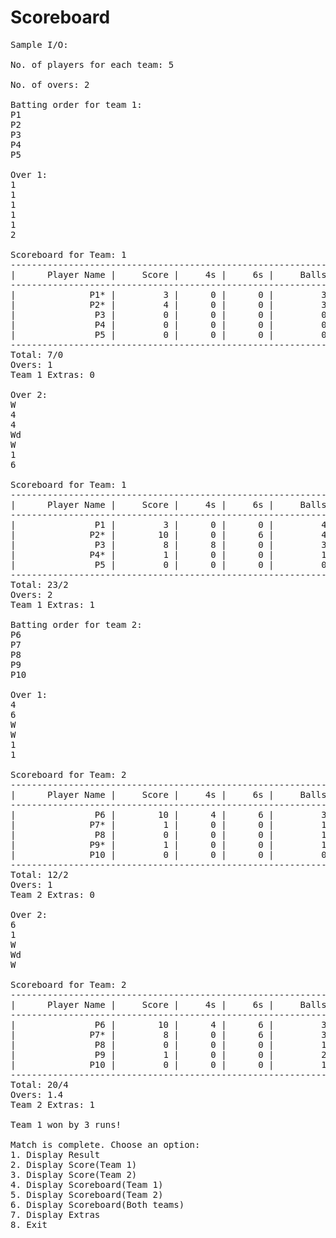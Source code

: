 # Scoreboard
<pre>
Sample I/O:

No. of players for each team: 5

No. of overs: 2

Batting order for team 1: 
P1
P2
P3
P4
P5

Over 1: 
1
1
1
1
1
2

Scoreboard for Team: 1
--------------------------------------------------------------------------
|      Player Name |     Score |     4s |     6s |     Balls |     SR(%) |
--------------------------------------------------------------------------
|              P1* |         3 |      0 |      0 |         3 |       100 |
|              P2* |         4 |      0 |      0 |         3 |       133 |
|               P3 |         0 |      0 |      0 |         0 |        NA |
|               P4 |         0 |      0 |      0 |         0 |        NA |
|               P5 |         0 |      0 |      0 |         0 |        NA |
--------------------------------------------------------------------------
Total: 7/0
Overs: 1
Team 1 Extras: 0

Over 2: 
W
4
4
Wd
W
1
6

Scoreboard for Team: 1
--------------------------------------------------------------------------
|      Player Name |     Score |     4s |     6s |     Balls |     SR(%) |
--------------------------------------------------------------------------
|               P1 |         3 |      0 |      0 |         4 |        75 |
|              P2* |        10 |      0 |      6 |         4 |       250 |
|               P3 |         8 |      8 |      0 |         3 |       266 |
|              P4* |         1 |      0 |      0 |         1 |       100 |
|               P5 |         0 |      0 |      0 |         0 |        NA |
--------------------------------------------------------------------------
Total: 23/2
Overs: 2
Team 1 Extras: 1

Batting order for team 2: 
P6
P7
P8
P9
P10

Over 1: 
4
6
W
W
1
1

Scoreboard for Team: 2
--------------------------------------------------------------------------
|      Player Name |     Score |     4s |     6s |     Balls |     SR(%) |
--------------------------------------------------------------------------
|               P6 |        10 |      4 |      6 |         3 |       333 |
|              P7* |         1 |      0 |      0 |         1 |       100 |
|               P8 |         0 |      0 |      0 |         1 |         0 |
|              P9* |         1 |      0 |      0 |         1 |       100 |
|              P10 |         0 |      0 |      0 |         0 |        NA |
--------------------------------------------------------------------------
Total: 12/2
Overs: 1
Team 2 Extras: 0

Over 2: 
6
1
W
Wd
W

Scoreboard for Team: 2
--------------------------------------------------------------------------
|      Player Name |     Score |     4s |     6s |     Balls |     SR(%) |
--------------------------------------------------------------------------
|               P6 |        10 |      4 |      6 |         3 |       333 |
|              P7* |         8 |      0 |      6 |         3 |       266 |
|               P8 |         0 |      0 |      0 |         1 |         0 |
|               P9 |         1 |      0 |      0 |         2 |        50 |
|              P10 |         0 |      0 |      0 |         1 |         0 |
--------------------------------------------------------------------------
Total: 20/4
Overs: 1.4
Team 2 Extras: 1

Team 1 won by 3 runs!

Match is complete. Choose an option: 
1. Display Result
2. Display Score(Team 1)
3. Display Score(Team 2)
4. Display Scoreboard(Team 1)
5. Display Scoreboard(Team 2)
6. Display Scoreboard(Both teams)
7. Display Extras
8. Exit

